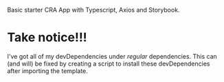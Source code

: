 Basic starter CRA App with Typescript, Axios and Storybook.

# Take notice!!!

I've got all of my devDependencies under _regular_ dependencies.
This can (and will) be fixed by creating a script to install these devDependencies after importing the template.
